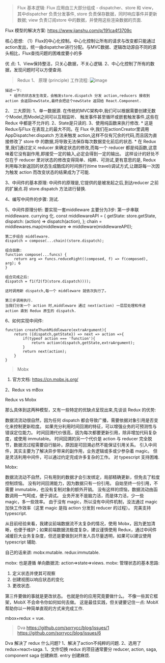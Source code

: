 > Flux
基本逻辑:
    Flux 应用由三大部分组成 - dispatcher、store 和 view， 其中dispatcher 负责分发事件, store 负责保存数据，同时响应事件并更新数据; view 负责订阅store 中的数据，并使用这些渲染数据的页面.

Flux 模型的解决方案:
https://www.jianshu.com/p/191ca4f3709c

核心思想:
（1）Flux的中心化控制。中心化控制让所有的请求与改变都只能通过action发出，统一由dispatcher进行分配。与MVC数据、逻辑改动源自不同的源头相比，Flux查找问题的困难度要小的多

优    点:
1、View保持整洁，只关心数据，不关心逻辑.
2、中心化控制了所有的数据，发现问题时可以方便查询.

> Redux
1、 原理 (principle)
    工作流程:
    ![image](http://www.ruanyifeng.com/blogimg/asset/2016/bg2016091802.jpg)

    描述一下: 
      * 组件的状态发生改变，会触发store.dispatch 分发 action,reducers 接收到action 会返回newState,最终会把这个newState 返回给 React.Component.

2、 三大原则:
      1、单一数据源.
        在传统的MVC架构中,我们可以根据需要创建无数个Model,而Model之间可以互相监听、 触发事件甚至循环或嵌套触发事件,这些在 Redux 中都是不允许的.
      2、State是只读的.
      3、使用纯函数来执行修改.
        * 这是Redux与Flux 在表现上的最大不同。在 Flux 中,我们在actionCreator里调用 AppDispatcher.dispatch 方法来触发 action,这样不仅有冗余的代码,而且因为直接修改了 store 中 的数据,将导致无法保存每次数据变化前后的状态.
        * 在 Redux 里,我们通过定义 reducer 来确定状态的修改,而每一个 reducer 都是纯函数,这意 味着它没有副作用,即接受一定的输入,必定会得到一定的输出。
        这样设计的好处不仅在于 reducer 里对状态的修改变得简单、纯粹、可测试,更有意思的是, Redux 利用每次新返回的状态生成酷炫的时间旅行(time travel)调试方式,让跟踪每一次因为触发 action 而改变状态的结果成为了可能.

3、中间件的基本原理:
    中间件的原理是,它提供的是被发起之后,到达reducer 之前的扩展点.将 store.dispatch 方法进行替换.

4、编写中间件的步骤:
    测试.

5、中间件原理分析:
    要实现一套middleware 主要分为3步: 
    第一步串联 middleware. currying 化.
    const middlewareAPI = {
    getState: store.getState,
    dispatch: (action) => dispatch(action),
    };
    chain = middlewares.map(middleware => middleware(middlewareAPI));

    第二步组合 middleware.
    dispatch = compose(...chain)(store.dispatch);

    组合函数:
    function compose(...funcs) {
        return arg => funcs.reduceRight((composed, f) => f(composed), arg); 6
    }

    组合完成之后:
    dispatch = f1(f2(f3(store.dispatch))));

    这时调用新 dispatch,每一个 middleware 就依次执行了。

    第三步调用执行.
    当我们分发一个 action 时,middleware 通过 next(action) 一层层处理和传递 action 直到 Redux 原生的 dispatch.

6、如何实现中间件:
```
function createThunkMiddleware(extraArgument){
    return ({dispatch,getState}) => next => action =>{
        if(typeof action === 'function'){
            return action(dispatch,getState,extraArgument);
        }
        return next(action);
    }
}
```

> Mobx
1. 官方文档:
https://cn.mobx.js.org/

2、Redux vs mBox

Redux vs Mobx

那么具体到这两种模型，又有一些特定的优缺点呈现出来,先谈谈 Redux 的优势:

数据流流动很自然，因为任何 dispatch 都会导致广播，需要依据对象引用是否变化来控制更新粒度。
如果充分利用时间回溯的特征，可以增强业务的可预测性与错误定位能力。
时间回溯代价很高，因为每次都要更新引用，除非增加代码复杂度，或使用 immutable。
时间回溯的另一个代价是 action 与 reducer 完全脱节，数据流过程需要自行脑补。原因是可回溯必然不能保证引用关系。
引入中间件，其实主要为了解决异步带来的副作用，业务逻辑或多或少参杂着 magic。
但是灵活利用中间件，可以通过约定完成许多复杂的工作。
对 typescript 支持困难.

Mobx:

数据流流动不自然，只有用到的数据才会引发绑定，局部精确更新，但免去了粒度控制烦恼。
没有时间回溯能力，因为数据只有一份引用。
自始至终一份引用，不需要 immutable，也没有复制对象的额外开销。
没有这样的烦恼，数据流动由函数调用一气呵成，便于调试。
业务开发不是脑力活，而是体力活，少一些 magic，多一些效率。
由于没有 magic，所以没有中间件机制，没法通过 magic 加快工作效率（这里 magic 是指 action 分发到 reducer 的过程）。
完美支持 typescript.

从目前经验来看，我建议前端数据流不太复杂的情况，使用 Mobx，因为更加清晰，也便于维护；如果前端数据流极度复杂，建议谨慎使用 Redux，通过中间件减缓巨大业务复杂度，但还是要做到对开发人员尽量透明，如果可以建议使用 typescript 辅助.

自己的话来讲:
mobx:mutable.
redux:immutable.

mobx: 也是遵循 单向数据流: action=>state=>views.
mobx: 管理状态的基本思路:
1. 定义状态并使其可观察
2. 创建视图以响应状态的变化
3. 更改状态.

第三件要做的事就是更改状态。 也就是你的应用究竟要做什么。 不像一些其它框架，MobX 不会命令你如何如何去做。 这是最佳实践，但关键要记住一点: MobX 帮助你以一种简单直观的方式来完成工作.  

mbox+redux = vue.

> Dva
https://github.com/sorrycc/blog/issues/1
https://github.com/sorrycc/blog/issues/6

  Dva 解决了 redux 什么问题?
  1、解决了action不纯粹的问题.
  2、选用了 redux+react+saga.
  1、文件切换
  redux 的项目通常要分 reducer, action, saga, component
  saga 创建麻烦.
  entry 创建麻烦.
  
> 


